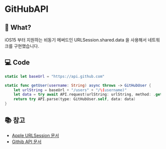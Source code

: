 # GitHubAPI

## 🤔 What? 
iOS15 부터 지원하는 비동기 메써드인 URLSession.shared.data 을 사용해서 네트워크를 구현했습니다.

## 💻 Code
```swift
static let baseUrl = "https://api.github.com"

static func getUser(username: String) async throws -> GitHubUser {
    let urlString = baseUrl + "/users" + "/\(username)"
    let data = try await API.request(urlString: urlString, method: .get)
    return try API.parse(type: GitHubUser.self, data: data)
}
```

## 📚 참고
- [Apple URLSession 문서](https://developer.apple.com/documentation/foundation/urlsession/3767352-data)
- [Githib API 문서](https://docs.github.com/en/rest/users/users?apiVersion=2022-11-28)
